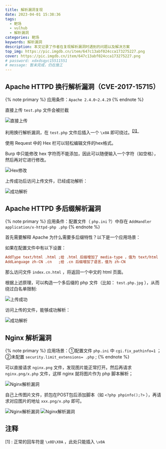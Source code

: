 ```yaml
---
title: 解析漏洞复现
date: 2023-04-01 15:38:36
tags:
  - 靶场
  - vulhub
  - 解析漏洞
categories: 靶场
keywords: 解析漏洞
description: 本文记录了作者在复现解析漏洞时遇到的问题以及解决方案
top_img: https://pic.imgdb.cn/item/647c13abf024cca173275227.png
cover: https://pic.imgdb.cn/item/647c13abf024cca173275227.png
# password: xdxdsqyc15511551
# message: 暂未完成，仍在施工
---
```



## Apache HTTPD 换行解析漏洞（CVE-2017-15715）

{% note primary %}
应用条件：`Apache 2.4.0~2.4.29`
{% endnote %}

直接上传 `test.php` 文件会被拦截

![直接上传](https://pic.imgdb.cn/item/647c139ff024cca173273bbd.png)

利用换行解析漏洞，在 `test.php` 文件后插入一个 `\x0A` 即可绕过。<sup>[【1】](#注释)</sup>

使用 Request 中的 Hex 栏可以轻松编辑文件的hex格式。

Burp 中只能修改 hex 字符而不能添加，因此可以随便输入一个字符（如空格），然后再对它进行修改。

![Hex修改](https://pic.imgdb.cn/item/647c13a0f024cca173273ce7.png)

上传成功后访问上传文件，已经成功解析：

![成功解析](https://pic.imgdb.cn/item/647c13a0f024cca173273d03.png)

## Apache HTTPD 多后缀解析漏洞

{% note primary %}
应用条件：配置文件（ `php.ini` ?）中存在 `AddHandler application/x-httpd-php .php`
{% endnote %}

首先需要解释 Apache 为什么需要多后缀特性？以下是一个应用场景：

如果在配置文件中有以下设置：

``` ini
AddType text/html .html ;给 .html 后缀增加了 media-type ，值为 text/html
AddLanguage zh-CN .cn   ;给 .cn 后缀增加了语言，值为 zh-CN
```

那么访问文件 `index.cn.html` ，将返回一个中文的 html 页面。

根据上述原理，可以构造一个多后缀的 php 文件（比如： `test.php.jpg` ），从而绕过白名单限制:

![上传成功](https://pic.imgdb.cn/item/647c13a0f024cca173273d15.png)

访问上传的文件，能够成功解析：

![成功解析](https://pic.imgdb.cn/item/647c13a0f024cca173273e16.png)

## Nginx 解析漏洞

{% note primary %}
应用场景：①配置文件 `php.ini` 中 `cgi.fix_pathinfo=1` ； ②未配置 `security.limit_extensions= .php` ;
{% endnote %}

可以直接请求 `nginx.png` 文件，发现图片能正常打开。然后再请求 `nginx.png/x.php` 文件，这样 nginx 就将图片作为 php 脚本解析；

![Nginx解析漏洞](https://pic.imgdb.cn/item/647c13a1f024cca173273e3e.png)

自己上传图片文件，抓包在POST包后添加脚本（如 `<?php phpinfo();?>` ），再请求对应图片的地址 `xxx.png/x.php` 即可。

![Nginx解析漏洞](https://pic.imgdb.cn/item/647c13a1f024cca173273e65.png)
![Nginx解析漏洞](https://pic.imgdb.cn/item/647c13a1f024cca173273ec6.png)

## 注释

[1] : 正常的回车符是 `\x0D\X0A` ，此处只能插入 `\x0A`